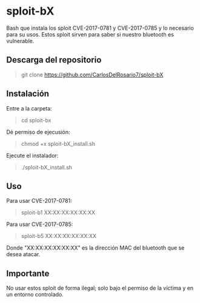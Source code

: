 # sploit-bX
Bash que instala los sploit CVE-2017-0781 y CVE-2017-0785 y lo necesario para su usos. Estos sploit sirven para saber si nuestro bluetooth es vulnerable.

## Descarga del repositorio

> git clone https://github.com/CarlosDelRosario7/sploit-bX

## Instalación

Entre a la carpeta:

> cd sploit-bx

Dé permiso de ejecusión:

> chmod +x sploit-bX_install.sh

Ejecute el instalador:

> ./sploit-bX_install.sh

## Uso

Para usar CVE-2017-0781:

> sploit-b1 XX:XX:XX:XX:XX:XX

Para usar CVE-2017-0785:

> sploit-b5 XX:XX:XX:XX:XX:XX

Donde "XX:XX:XX:XX:XX:XX" es la dirección MAC del bluetooth que se desea atacar.

## Importante
No usar estos sploit de forma ilegal; solo bajo el permiso de la víctima y en un entorno controlado.
